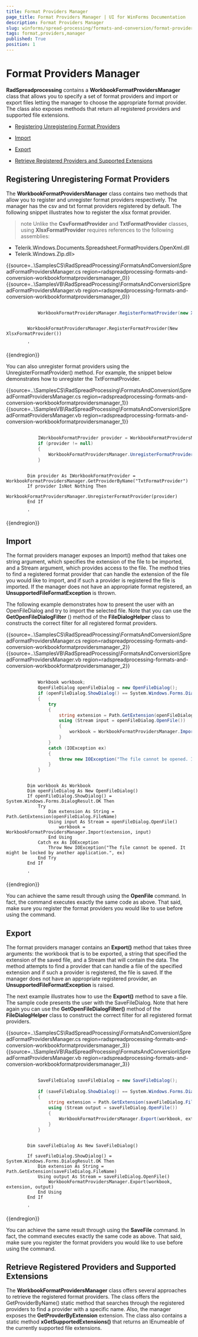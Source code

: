 ```yaml
---
title: Format Providers Manager
page_title: Format Providers Manager | UI for WinForms Documentation
description: Format Providers Manager
slug: winforms/spread-processing/formats-and-conversion/format-providers-manager
tags: format,providers,manager
published: True
position: 1
---
```


# Format Providers Manager

__RadSpreadprocessing__  contains a __WorkbookFormatProvidersManager__ class that allows you to specify a set of format providers and import or export files letting the manager to choose the appropriate format provider. The class also exposes methods that return all registered providers and supported file extensions.

* [Registering Unregistering Format Providers](#registering-unregistering-format-providers)

* [Import](#import)

* [Export](#export)

* [Retrieve Registered Providers and Supported Extensions](#retrieve-registered-providers-and-supported-extensions)

## Registering Unregistering Format Providers

The __WorkbookFormatProvidersManager__ class contains two methods that allow you to register and unregister format providers respectively. The manager has the csv and txt format providers registered by default. The following snippet illustrates how to register the xlsx format provider.

>note Unlike the __CsvFormatProvider__ and __TxtFormatProvider__ classes, using __XlsxFormatProvider__ requires references to the following assemblies:
* Telerik.Windows.Documents.Spreadsheet.FormatProviders.OpenXml.dll
* Telerik.Windows.Zip.dll>
>

{{source=..\SamplesCS\RadSpreadProcessing\FormatsAndConversion\SpreadFormatProvidersManager.cs region=radspreadprocessing-formats-and-conversion-workbookformatprovidersmanager_0}} 
{{source=..\SamplesVB\RadSpreadProcessing\FormatsAndConversion\SpreadFormatProvidersManager.vb region=radspreadprocessing-formats-and-conversion-workbookformatprovidersmanager_0}} 

````C#
            
            WorkbookFormatProvidersManager.RegisterFormatProvider(new XlsxFormatProvider());
````
````VB.NET

        WorkbookFormatProvidersManager.RegisterFormatProvider(New XlsxFormatProvider())

        '
````

{{endregion}} 

You can also unregister format providers using the UnregisterFormatProvider() method. For example, the snippet below demonstrates how to unregister the TxtFormatProvider.

{{source=..\SamplesCS\RadSpreadProcessing\FormatsAndConversion\SpreadFormatProvidersManager.cs region=radspreadprocessing-formats-and-conversion-workbookformatprovidersmanager_1}} 
{{source=..\SamplesVB\RadSpreadProcessing\FormatsAndConversion\SpreadFormatProvidersManager.vb region=radspreadprocessing-formats-and-conversion-workbookformatprovidersmanager_1}} 

````C#
            
            IWorkbookFormatProvider provider = WorkbookFormatProvidersManager.GetProviderByName("TxtFormatProvider");
            if (provider != null)
            {
                WorkbookFormatProvidersManager.UnregisterFormatProvider(provider);
            }
````
````VB.NET

        Dim provider As IWorkbookFormatProvider = WorkbookFormatProvidersManager.GetProviderByName("TxtFormatProvider")
        If provider IsNot Nothing Then
            WorkbookFormatProvidersManager.UnregisterFormatProvider(provider)
        End If

        '
````

{{endregion}} 

## Import

The format providers manager exposes an Import() method that takes one string argument, which specifies the extension of the file to be imported,  and a Stream argument, which provides access to the file. The method tries to find a registered format provider that can handle the extension of the file you would like to import, and if such a provider is registered the file is imported. If the manager does not have an appropriate format registered, an __UnsupportedFileFormatException__ is thrown.

The following example demonstrates how to present the user with an OpenFileDialog and try to import the selected file. Note that you can use the __GetOpenFileDialogFilter__ () method of the __FileDialogHelper__ class to constructs the correct filter for all registered format providers.

{{source=..\SamplesCS\RadSpreadProcessing\FormatsAndConversion\SpreadFormatProvidersManager.cs region=radspreadprocessing-formats-and-conversion-workbookformatprovidersmanager_2}} 
{{source=..\SamplesVB\RadSpreadProcessing\FormatsAndConversion\SpreadFormatProvidersManager.vb region=radspreadprocessing-formats-and-conversion-workbookformatprovidersmanager_2}} 

````C#
                
            Workbook workbook;
            OpenFileDialog openFileDialog = new OpenFileDialog();
            if (openFileDialog.ShowDialog() == System.Windows.Forms.DialogResult.OK)
            {
                try
                {
                    string extension = Path.GetExtension(openFileDialog.FileName);
                    using (Stream input = openFileDialog.OpenFile())
                    {
                        workbook = WorkbookFormatProvidersManager.Import(extension, input);
                    }
                }
                catch (IOException ex)
                {
                    throw new IOException("The file cannot be opened. It might be locked by another application.", ex);
                }
            }
````
````VB.NET

        Dim workbook As Workbook
        Dim openFileDialog As New OpenFileDialog()
        If openFileDialog.ShowDialog() = System.Windows.Forms.DialogResult.OK Then
            Try
                Dim extension As String = Path.GetExtension(openFileDialog.FileName)
                Using input As Stream = openFileDialog.OpenFile()
                    workbook = WorkbookFormatProvidersManager.Import(extension, input)
                End Using
            Catch ex As IOException
                Throw New IOException("The file cannot be opened. It might be locked by another application.", ex)
            End Try
        End If

        '
````

{{endregion}} 

You can achieve the same result through using the __OpenFile__ command. In fact, the command executes exactly the same code as above. That said, make sure you register the format providers you would like to use before using the command.

## Export

The format providers manager contains an __Export()__ method that takes three arguments: the workbook that is to be exported, a string that specified the extension of the saved file, and a Stream that will contain the data. The method attempts to find a provider that can handle a file of the specified extension and if such a provider is registered, the file is saved. If the manager does not have an appropriate registered provider, an __UnsupportedFileFormatException__ is raised.     
        

The next example illustrates how to use the __Export()__ method to save a file. The sample code presents the user with the SaveFileDialog. Note that here again you can use the __GetOpenFileDialogFilter()__ method of the __FileDialogHelper__  class to construct the correct filter for all registered format providers.

{{source=..\SamplesCS\RadSpreadProcessing\FormatsAndConversion\SpreadFormatProvidersManager.cs region=radspreadprocessing-formats-and-conversion-workbookformatprovidersmanager_3}} 
{{source=..\SamplesVB\RadSpreadProcessing\FormatsAndConversion\SpreadFormatProvidersManager.vb region=radspreadprocessing-formats-and-conversion-workbookformatprovidersmanager_3}} 

````C#
                
            SaveFileDialog saveFileDialog = new SaveFileDialog();
                    
            if (saveFileDialog.ShowDialog() == System.Windows.Forms.DialogResult.OK)
            {
                string extension = Path.GetExtension(saveFileDialog.FileName);
                using (Stream output = saveFileDialog.OpenFile())
                {
                    WorkbookFormatProvidersManager.Export(workbook, extension, output);
                }
            }
````
````VB.NET

        Dim saveFileDialog As New SaveFileDialog()

        If saveFileDialog.ShowDialog() = System.Windows.Forms.DialogResult.OK Then
            Dim extension As String = Path.GetExtension(saveFileDialog.FileName)
            Using output As Stream = saveFileDialog.OpenFile()
                WorkbookFormatProvidersManager.Export(workbook, extension, output)
            End Using
        End If

        '
````

{{endregion}} 

You can achieve the same result through using the __SaveFile__ command. In fact, the command executes exactly the same code as above. That said, make sure you register the format providers you would like to use before using the command.

## Retrieve Registered Providers and Supported Extensions

The __WorkbookFormatProvidersManager__ class offers several approaches to retrieve the registered format providers. The class offers the GetProviderByName() static method that searches through the registered providers to find a provider with a specific name. Also, the manager exposes the __GetProvderByExtension__ extension. The class also contains a static method __xGetSupportedExtensions()__ that returns an IEnumeable of the currently supported file extensions.

